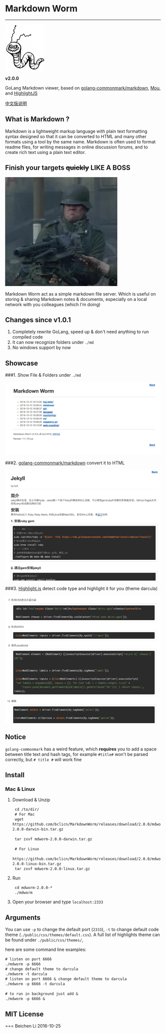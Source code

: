 # Markdown Worm #

---

![logo](public/img/logo.jpg)

__v2.0.0__

GoLang Markdown viewer, based on [golang-commonmark/markdown](https://github.com/golang-commonmark/markdown), 
[Mou](http://25.io/mou/), and [HighlightJS](https://highlightjs.org/)

[中文版说明](README_CN.md)

## What is Markdown ?

Markdown is a lightweight markup language with plain text formatting syntax designed so that it can be converted to HTML and many other formats using a tool by the same name. Markdown is often used to format readme files, for writing messages in online discussion forums, and to create rich text using a plain text editor.

## Finish your targets ~~quickly~~ LIKE A BOSS

![boss](public/img/like-a-boss.jpg)

Markdown Worm act as a simple markdown file server. Which is useful on storing & sharing Markdown notes & documents, especially on a local network with
you colleagues (which I'm doing) 

## Changes since v1.0.1

1. Completely rewrite GoLang, speed up & don't need anything to run compiled code
2. It can now recognize folders under `./md`
3. No windows support by now

## Showcase
###1. Show File & Folders under `./md`

![logo](public/img/showcase-1.jpg)

###2. [golang-commonmark/markdown](https://github.com/golang-commonmark/markdown) convert it
to HTML

![logo](public/img/showcase-2.jpg)

###3. [Highlight.js](https://highlightjs.org/) detect code type and highlight it for you (theme darcula)

![logo](public/img/showcase-3.jpg)

## Notice

`golang-commonmark` has a weird feature, which __requires__ you to add a space between
title text and hash tags, for example `#title#` won't be parsed correctly, but
`# title #` will work fine

## Install

### Mac & Linux

1. Download & Unzip

        cd /to/dir/
        # For Mac
        wget https://github.com/bclicn/MarkdownWorm/releases/download/2.0.0/mdworm-2.0.0-darwin-bin.tar.gz

        tar zxvf mdworm-2.0.0-darwin.tar.gz
    
        # For Linux
        https://github.com/bclicn/MarkdownWorm/releases/download/2.0.0/mdworm-2.0.0-linux-bin.tar.gz
        tar zxvf mdworm-2.0.0-linux.tar.gz
    
2. Run
    
        cd mdworm-2.0.0-*
        ./mdworm
   
3. Open your browser and type `localhost:2333`

## Arguments

You can use `-p` to change the default port (`2333`), `-t` to change default code theme (`./public/css/themes/default.css`).
A full list of highlights theme can be found under `./public/css/themes/`, 

here are some command line examples:

    # listen on port 6666
    ./mdworm -p 6666
    # change default theme to darcula
    ./mdworm -t darcula
    # listen on port 6666 & change default theme to darcula
    ./mdworm -p 6666 -t darcula

    # to run in background just add &
    ./mdworm -p 6666 &
    
## MIT License

===
Beichen Li 2016-10-25
